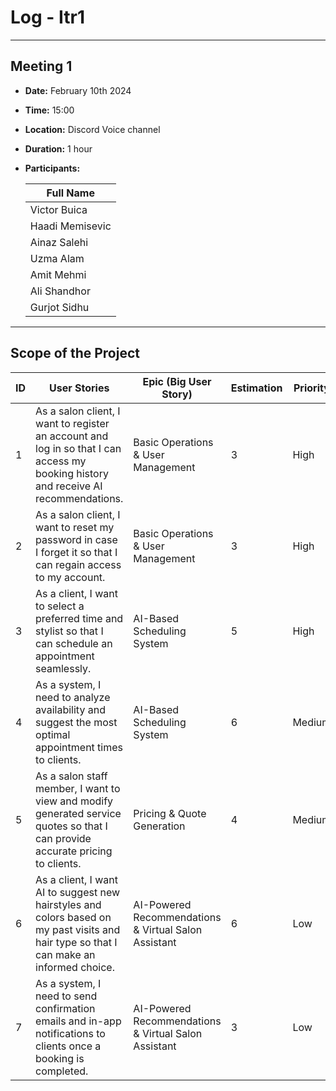 # Log - Itr1

---

## Meeting 1

- **Date:** February 10th 2024
- **Time:** 15:00
- **Location:** Discord Voice channel
- **Duration:** 1 hour
- **Participants:**

  | Full Name                    |
  | ---------------------------- |
  | Victor Buica                 |
  | Haadi Memisevic              |
  | Ainaz Salehi                 |
  | Uzma Alam                    |
  | Amit Mehmi                   |
  | Ali Shandhor                 |
  | Gurjot Sidhu                 |

---

## Scope of the Project

| ID  | User Stories                                                                                                                              | Epic (Big User Story)                                | Estimation | Priority |
| --- | ----------------------------------------------------------------------------------------------------------------------------------------- | ---------------------------------------------------- | ---------- | -------- |
| 1   | As a salon client, I want to register an account and log in so that I can access my booking history and receive AI recommendations.       | Basic Operations & User Management                   | 3          | High     |
| 2   | As a salon client, I want to reset my password in case I forget it so that I can regain access to my account.                             | Basic Operations & User Management                   | 3          | High     |
| 3   | As a client, I want to select a preferred time and stylist so that I can schedule an appointment seamlessly.                              | AI-Based Scheduling System                           | 5          | High     |
| 4   | As a system, I need to analyze availability and suggest the most optimal appointment times to clients.                                    | AI-Based Scheduling System                           | 6          | Medium   |
| 5   | As a salon staff member, I want to view and modify generated service quotes so that I can provide accurate pricing to clients.            | Pricing & Quote Generation                           | 4          | Medium   |
| 6   | As a client, I want AI to suggest new hairstyles and colors based on my past visits and hair type so that I can make an informed choice.  | AI-Powered Recommendations & Virtual Salon Assistant | 6          | Low      |
| 7   | As a system, I need to send confirmation emails and in-app notifications to clients once a booking is completed.                          | AI-Powered Recommendations & Virtual Salon Assistant | 3          | Low      |
